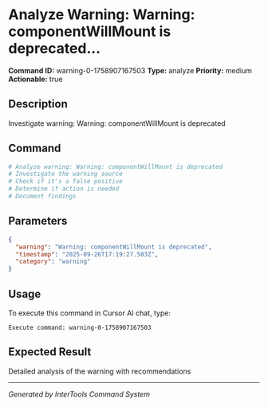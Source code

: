 # Analyze Warning: Warning: componentWillMount is deprecated...

**Command ID:** warning-0-1758907167503
**Type:** analyze
**Priority:** medium
**Actionable:** true

## Description
Investigate warning: Warning: componentWillMount is deprecated

## Command
```bash
# Analyze warning: Warning: componentWillMount is deprecated
# Investigate the warning source
# Check if it's a false positive
# Determine if action is needed
# Document findings
```

## Parameters
```json
{
  "warning": "Warning: componentWillMount is deprecated",
  "timestamp": "2025-09-26T17:19:27.503Z",
  "category": "warning"
}
```

## Usage
To execute this command in Cursor AI chat, type:
```
Execute command: warning-0-1758907167503
```

## Expected Result
Detailed analysis of the warning with recommendations

---
*Generated by InterTools Command System*
